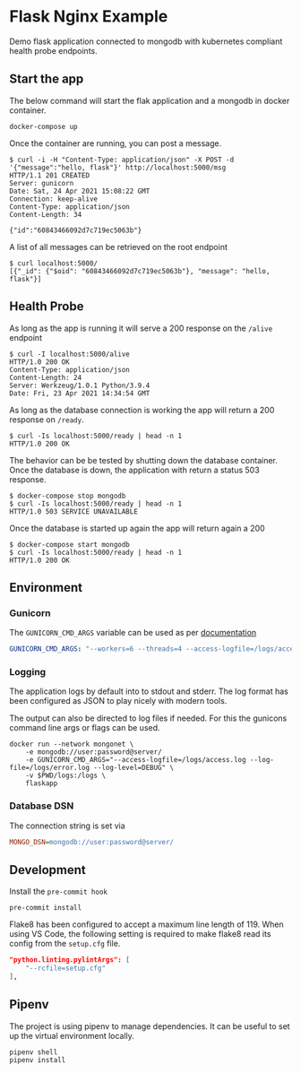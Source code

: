 # Flask Nginx Example

Demo flask application connected to mongodb with kubernetes compliant health probe endpoints.

## Start the app

The below command will start the flak application and a mongodb in docker container.

```console
docker-compose up
```

Once the container are running, you can post a message.

```console
$ curl -i -H "Content-Type: application/json" -X POST -d '{"message":"hello, flask"}' http://localhost:5000/msg
HTTP/1.1 201 CREATED
Server: gunicorn
Date: Sat, 24 Apr 2021 15:08:22 GMT
Connection: keep-alive
Content-Type: application/json
Content-Length: 34

{"id":"60843466092d7c719ec5063b"}
```

A list of all messages can be retrieved on the root endpoint

```console
$ curl localhost:5000/
[{"_id": {"$oid": "60843466092d7c719ec5063b"}, "message": "hello, flask"}]
```

## Health Probe

As long as the app is running it will serve a 200 response on the `/alive` endpoint

```console
$ curl -I localhost:5000/alive
HTTP/1.0 200 OK
Content-Type: application/json
Content-Length: 24
Server: Werkzeug/1.0.1 Python/3.9.4
Date: Fri, 23 Apr 2021 14:34:54 GMT
```

As long as the database connection is working the app will return a 200 response on `/ready`.

```console
$ curl -Is localhost:5000/ready | head -n 1
HTTP/1.0 200 OK
```

The behavior can be be tested by shutting down the database container. Once the database is down, the application with return a status 503 response.

```console
$ docker-compose stop mongodb
$ curl -Is localhost:5000/ready | head -n 1
HTTP/1.0 503 SERVICE UNAVAILABLE
```

Once the database is started up again the app will return again a 200

```console
$ docker-compose start mongodb
$ curl -Is localhost:5000/ready | head -n 1
HTTP/1.0 200 OK
```

## Environment

### Gunicorn

The `GUNICORN_CMD_ARGS` variable can be used as per [documentation](https://docs.gunicorn.org/en/20.1.0/configure.html)

```yml
GUNICORN_CMD_ARGS: "--workers=6 --threads=4 --access-logfile=/logs/access.log --log-file=/logs/error.log --log-level=DEBUG"
```

### Logging

The application logs by default into to stdout and stderr. The log format has been configured as JSON to play nicely with modern tools.

The output can also be directed to log files if needed. For this the gunicons command line args or flags can be used.

```console
docker run --network mongonet \
    -e mongodb://user:password@server/
    -e GUNICORN_CMD_ARGS="--access-logfile=/logs/access.log --log-file=/logs/error.log --log-level=DEBUG" \
    -v $PWD/logs:/logs \
    flaskapp
```

### Database DSN

The connection string is set via

```ini
MONGO_DSN=mongodb://user:password@server/
```

## Development

Install the `pre-commit hook`

```console
pre-commit install
```

Flake8 has been configured to accept a maximum line length of 119. When using VS Code, the following setting is required to make flake8 read its config from the `setup.cfg` file.

```json
"python.linting.pylintArgs": [
    "--rcfile=setup.cfg"
],
```

## Pipenv

The project is using pipenv to manage dependencies. It can be useful to set up the virtual environment locally.

```console
pipenv shell
pipenv install
```
